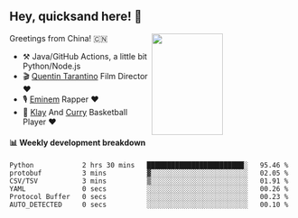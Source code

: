 ## Hey, quicksand here! 🏃
[<img align="right" width="50%" height='180' src="https://quicksandznzn.github.io/image/warriors.jpg">](https://github.com/quicksandznzn)
<!--
[<img align="right" width="50%" src="https://github-readme-stats.vercel.app/api?username=quicksandznzn&theme=dark&show_icons=true">](https://github.com/quicksandznzn)
-->


Greetings from China! 🇨🇳

- ⚒️ Java/GitHub Actions, a little bit Python/Node.js
- 🎬 [Quentin Tarantino](https://www.instagram.com/tarantinoxx/) Film Director ❤️
- 🎙 [Eminem](https://www.instagram.com/eminem/) Rapper ❤️
- 🏀 [Klay](https://www.instagram.com/klaythompson/) And [Curry](https://www.instagram.com/stephencurry30/) Basketball Player ❤️


#### :bar_chart: Weekly development breakdown
<!--START_SECTION:waka-->

```text
Python            2 hrs 30 mins   ████████████████████████░   95.46 %
protobuf          3 mins          ▓░░░░░░░░░░░░░░░░░░░░░░░░   02.05 %
CSV/TSV           3 mins          ▒░░░░░░░░░░░░░░░░░░░░░░░░   01.91 %
YAML              0 secs          ░░░░░░░░░░░░░░░░░░░░░░░░░   00.26 %
Protocol Buffer   0 secs          ░░░░░░░░░░░░░░░░░░░░░░░░░   00.23 %
AUTO_DETECTED     0 secs          ░░░░░░░░░░░░░░░░░░░░░░░░░   00.10 %
```

<!--END_SECTION:waka-->
